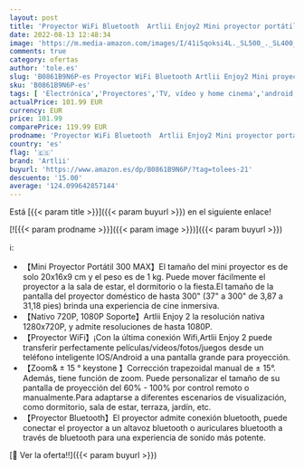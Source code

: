 ```yaml
---
layout: post
title: 'Proyector WiFi Bluetooth  Artlii Enjoy2 Mini proyector portátil  Compatible con 1080p Full HD  proyector de Cine en casa de Gran tamaño  Adecuado para teléfonos Inteligentes / Android / iOS'
date: 2022-08-13 12:48:34
image: 'https://m.media-amazon.com/images/I/41iSqoksi4L._SL500_._SL400_.jpg'
comments: true
category: ofertas
author: 'tole.es'
slug: 'B0861B9N6P-es Proyector WiFi Bluetooth Artlii Enjoy2 Mini proyector...'
sku: 'B0861B9N6P-es'
tags: [ 'Electrónica','Proyectores','TV, vídeo y home cinema','android','artlii','🇪🇸', ]
actualPrice: 101.99 EUR
currency: EUR
price: 101.99
comparePrice: 119.99 EUR
prodname: 'Proyector WiFi Bluetooth  Artlii Enjoy2 Mini proyector portátil  Compatible con 1080p Full HD  proyector de Cine en casa de Gran tamaño  Adecuado para teléfonos Inteligentes / Android / iOS'
country: 'es'
flag: '🇪🇸'
brand: 'Artlii'
buyurl: 'https://www.amazon.es/dp/B0861B9N6P/?tag=tolees-21'
descuento: '15.00'
average: '124.099642857144'
---
```


Está [{{< param title >}}]({{< param buyurl >}}) en el siguiente enlace!

[![{{< param prodname >}}]({{< param image >}})]({{< param buyurl >}})

ℹ️:

- 【Mini Proyector Portátil 300 MAX】El tamaño del mini proyector es de solo 20x16x9 cm y el peso es de 1 kg. Puede mover fácilmente el proyector a la sala de estar, el dormitorio o la fiesta.El tamaño de la pantalla del proyector doméstico de hasta 300" (37" a 300" de 3,87 a 31,18 pies) brinda una experiencia de cine inmersiva.
- 【Nativo 720P, 1080P Soporte】Artlii Enjoy 2 la resolución nativa 1280x720P, y admite resoluciones de hasta 1080P.
- 【Proyector WiFi】¡Con la última conexión Wifi,Artlii Enjoy 2 puede transferir perfectamente películas/videos/fotos/juegos desde un teléfono inteligente IOS/Android a una pantalla grande para proyección.
- 【Zoom& ± 15 ° keystone 】Corrección trapezoidal manual de ± 15°. Además, tiene función de zoom. Puede personalizar el tamaño de su pantalla de proyección del 60% - 100% por control remoto o manualmente.Para adaptarse a diferentes escenarios de visualización, como dormitorio, sala de estar, terraza, jardín, etc.
- 【Proyector Bluetooth】El proyector admite conexión bluetooth, puede conectar el proyector a un altavoz bluetooth o auriculares bluetooth a través de bluetooth para una experiencia de sonido más potente.

[🛒 Ver la oferta!!]({{< param buyurl >}})

